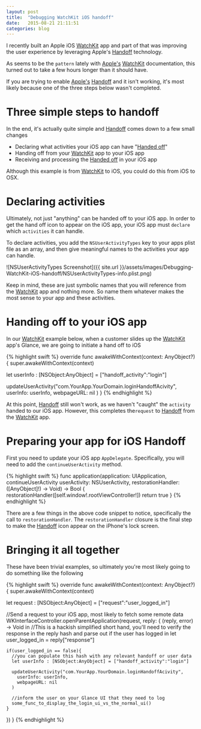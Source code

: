 ```yaml
---
layout: post
title:  "Debugging WatchKit iOS handoff"
date:   2015-08-21 21:11:51
categories: blog
---
```


I recently built an Apple iOS [WatchKit][WatchKit] app and part of that was improving
the user experience by leveraging Apple's [Handoff][Handoff] technology.

As seems to be the `pattern` lately with [Apple's][Apple] [WatchKit][WatchKit] documentation, this turned
out to take a few hours longer than it should have.

If you are trying to enable [Apple's][Apple] [Handoff][Handoff] and it isn't working, it's most
likely because one of the three steps below wasn't completed.

# Three simple steps to handoff
In the end, it's actually quite simple and [Handoff][Handoff] comes down to a few small changes

- Declaring what activities your iOS app can have "[Handed off][Handoff]"
- Handing off from your [WatchKit][WatchKit] app to your iOS app
- Receiving and processing the [Handed off][Handoff] in your iOS app

Although this example is from [WatchKit][WatchKit] to iOS, you could do this from iOS to OSX.

# Declaring activities
Ultimately, not just "anything" can be handed off to your iOS app.  In order to get the hand off
icon to appear on the iOS app, your iOS app must `declare` which `activities` it can handle.

To declare activities, you add the `NSUserActivityTypes` key to your apps plist file as an array,
and then give meaningful names to the activities your app can handle.

![NSUserActivityTypes Screenshot]({{ site.url }}/assets/images/Debugging-WatchKit-iOS-handoff/NSUserActivityTypes-info.plist.png)

Keep in mind, these are just symbolic names that you will reference from the [WatchKit][WatchKit] app
and nothing more.  So name them whatever makes the most sense to your app and these activities.

# Handing off to your iOS app

In our [WatchKit][WatchKit] example below, when a customer slides up the [WatchKit][WatchKit]
app's Glance, we are going to initiate a hand off to iOS

{% highlight swift %}
override func awakeWithContext(context: AnyObject?) {
  super.awakeWithContext(context)

  let userInfo : [NSObject:AnyObject] = ["handoff_activity":"login"]

  updateUserActivity("com.YourApp.YourDomain.loginHandoffAcivity",
    userInfo: userInfo,
    webpageURL: nil
  )
}
{% endhighlight %}

At this point, [Handoff][Handoff] still won't work, as we haven't "caught" the
`activity` handed to our iOS app.  However, this completes the`request` to
[Handoff][Handoff] from the [WatchKit][WatchKit] app.

# Preparing your app for iOS Handoff
First you need to update your iOS app `AppDelegate`.  Specifically, you will need to add the `continueUserActivity` method.

{% highlight swift %}
func application(application: UIApplication, continueUserActivity userActivity: NSUserActivity, restorationHandler: ([AnyObject]!) -> Void) -> Bool {
    restorationHandler([self.window!.rootViewController!])
    return true
}
{% endhighlight %}

There are a few things in the above code snippet to notice, specifically the call to `restorationHandler`.  The `restorationHandler` closure is the final step to make the [Handoff][Handoff] icon appear
on the iPhone's lock screen.

# Bringing it all together

These have been trivial examples, so ultimately you're most likely going to do something like
the following

{% highlight swift %}
override func awakeWithContext(context: AnyObject?) {
  super.awakeWithContext(context)

  let request : [NSObject:AnyObject] = ["request":"user_logged_in"]

  //Send a request to your iOS app, most likely to fetch some remote data
  WKInterfaceController.openParentApplication(request, reply: { (reply, error) -> Void in
    //This is a hackish simplified short hand, you'll need to verify the response in the reply hash and parse out if the user has logged in
    let user_logged_in = reply["response"]

    if(user_logged_in == false){
      //you can populate this hash with any relevant handoff or user data
      let userInfo : [NSObject:AnyObject] = ["handoff_activity":"login"]

      updateUserActivity("com.YourApp.YourDomain.loginHandoffAcivity",
        userInfo: userInfo,
        webpageURL: nil
      )

      //inform the user on your Glance UI that they need to log
      some_func_to_display_the_login_ui_vs_the_normal_ui()
    }
  })
}
{% endhighlight %}

[Apple]:      http://developer.apple.com
[WatchKit]:   http://developer.apple.com/watchkit/
[Fooda]:      http://www.fooda.com
[Handoff]:    https://developer.apple.com/handoff/
